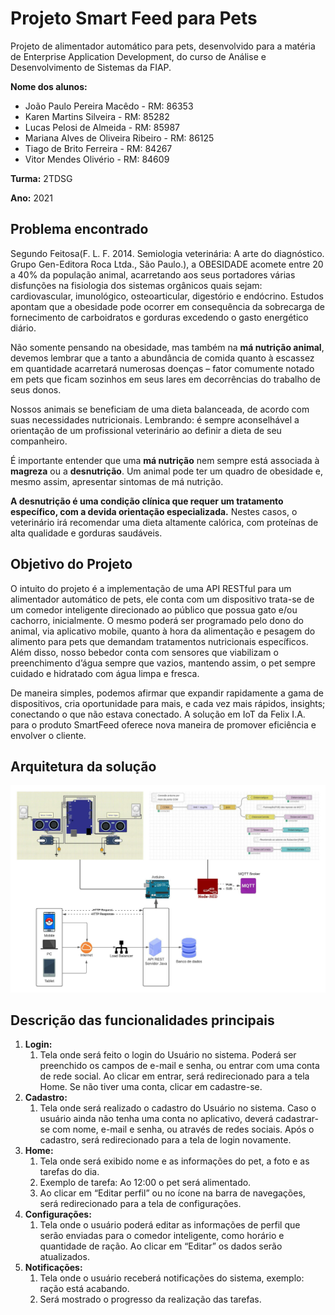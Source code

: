 # Projeto Smart Feed para Pets

Projeto de alimentador automático para pets, desenvolvido para a matéria de Enterprise Application Development, do curso de Análise e Desenvolvimento de Sistemas da FIAP.

**Nome dos alunos:**

- João Paulo Pereira Macêdo - RM: 86353
- Karen Martins Silveira - RM: 85282
- Lucas Pelosi de Almeida - RM: 85987
- Mariana Alves de Oliveira Ribeiro - RM: 86125
- Tiago de Brito Ferreira - RM: 84267
- Vitor Mendes Olivério - RM: 84609

**Turma:** 2TDSG

**Ano:** 2021

## Problema encontrado

Segundo Feitosa(F. L. F. 2014. Semiologia veterinária: A arte do diagnóstico. Grupo Gen-Editora Roca Ltda., São Paulo.), a OBESIDADE acomete entre 20 a 40% da população animal, acarretando aos seus portadores várias disfunções na fisiologia dos sistemas orgânicos quais sejam: cardiovascular, imunológico, osteoarticular, digestório e endócrino. Estudos apontam que a obesidade pode ocorrer em consequência da sobrecarga de fornecimento de carboidratos e gorduras excedendo o gasto energético diário. 

Não somente pensando na obesidade, mas também na **má nutrição animal**, devemos lembrar que a tanto a abundância de comida quanto à escassez em quantidade acarretará numerosas doenças – fator comumente notado em pets que ficam sozinhos em seus lares em decorrências do trabalho de seus donos. 

Nossos animais se beneficiam de uma dieta balanceada, de acordo com suas necessidades nutricionais. Lembrando: é sempre aconselhável a orientação de um profissional veterinário ao definir a dieta de seu companheiro.

É importante entender que uma **má nutrição** nem sempre está associada à **magreza** ou a **desnutrição**. Um animal pode ter um quadro de obesidade e, mesmo assim, apresentar sintomas de má nutrição. 

**A desnutrição é uma condição clínica que requer um tratamento específico, com a devida orientação especializada.** Nestes casos, o veterinário irá recomendar uma dieta altamente calórica, com proteínas de alta qualidade e gorduras saudáveis.

## Objetivo do Projeto

O intuito do projeto é a implementação de uma API RESTful para um alimentador automático de pets, ele conta com um dispositivo trata-se de um comedor inteligente direcionado ao público que possua gato e/ou cachorro, inicialmente. O mesmo poderá ser programado pelo dono do animal, via aplicativo mobile, quanto à hora da alimentação e pesagem do alimento para pets que demandam tratamentos nutricionais específicos. Além disso, nosso bebedor conta com sensores que viabilizam o preenchimento d’água sempre que vazios, mantendo assim, o pet sempre cuidado e hidratado com água limpa e fresca.

De maneira simples, podemos afirmar que expandir rapidamente a gama de dispositivos, cria oportunidade para mais, e cada vez mais rápidos, insights; conectando o que não estava conectado. A solução em IoT da Felix I.A. para o produto SmartFeed oferece nova maneira de promover eficiência e envolver o cliente.

## Arquitetura da solução
<img src="Imagem/Arquitetura-SmartFeed.jpeg">

## Descrição das funcionalidades principais

1. **Login:**
    1. Tela onde será feito o login do Usuário no sistema. Poderá ser preenchido os campos de e-mail e senha, ou entrar com uma conta de rede social. Ao clicar em entrar, será redirecionado para a tela Home. Se não tiver uma conta, clicar em cadastre-se.
2. **Cadastro:** 
    1. Tela onde será realizado o cadastro do Usuário no sistema. Caso o usuário ainda não tenha uma conta no aplicativo, deverá cadastrar-se com nome, e-mail e senha, ou através de redes sociais. Após o cadastro, será redirecionado para a tela de login novamente.
3. **Home:**
    1. Tela onde será exibido nome e as informações do pet, a foto e as tarefas do dia.
    2. Exemplo de tarefa: Ao 12:00 o pet será alimentado. 
    3. Ao clicar em “Editar perfil” ou no ícone na barra de navegações, será redirecionado para a tela de configurações.
4. **Configurações:**
    1. Tela onde o usuário poderá editar as informações de perfil que serão enviadas para o comedor inteligente, como horário e quantidade de ração. Ao clicar em “Editar” os dados serão atualizados.
5. **Notificações:** 
    1. Tela onde o usuário receberá notificações do sistema, exemplo: ração está acabando. 
    2. Será mostrado o progresso da realização das tarefas.
